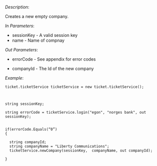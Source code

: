 <properties date="2016-06-24"
SortOrder="172"
/>

*Description*:                                                    

Creates a new empty company.

                  

*In Parameters*:

* sessionKey      - A valid session key
* name      - Name of compnay
 

*Out Parameters*:

* errorCode        - See appendix for error codes

* companyId      - The Id of the new company



*Example*:
```
ticket.ticketService ticketService = new ticket.ticketService();

 

string sessionKey;

string errorCode = ticketService.login("egon", "norges bank", out sessionKey);


if(errorCode.Equals(“0”)
{

  string companyId;
  string companyName = "Liberty Communications";
  ticketService.newCompany(sessionKey,  companyName, out companyId);

}
```